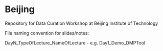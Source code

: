 # Beijing
Repository for Data Curation Workshop at Beijing Institute of Technology

File naming convention for slides/notes:

DayN_TypeOfLecture_NameOfLecture - e.g. Day1_Demo_DMPTool
